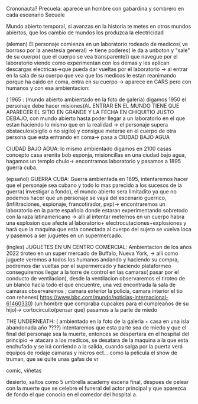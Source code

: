 
Crononauta?
Precuela: aparece un hombre con gabardina y sombrero en cada escenario
Secuele

Mundo abierto temporal, si avanzas en la historia te metes en otros mundos abiertos, que los cambio de mundos los produzca la electricidad


(aleman)
El personaje comienza en un laboratorio rodeado de medicos( ve borroso por la anestesia general) -> tiene poderes( le da a unboton y "sale" de su cuerpo( que el cuerpo se vea transparente))
que navegue por el laboratorio viendo como experimentan con los demas y les aplican descargas electricas->que pueda dar vueltas por el laboratorio -> al entrar en la sala de su cuerpo que
vea que los medicos le estan reanimando porque ha caido en coma, entra en su cuerpo -> aparece en CARS pero con humanos y con esa ambientacion:

(
1965 : (mundo abierto ambientado en la foto de galeria) digamos 1950 el personaje debe hacer misiones(AL ENTRAR EN EL MUNDO TIENE QUE APARECER EL SITIO EN GRANDE Y LA FECHA 
EN CHIQUITIO JUSTO DEBAJO, con mundo abierto hasta poder llegar a un laboratorio en el que estan haciendo lo mismo que en la realidad -> el personaje supera obstaculos(sigilo o no sigilo)
 y consigue meterse en el cuerpo de otra persona que esta entrando en coma-> pasa a CIUDAD BAJO AGUA


CIUDAD BAJO AGUA: lo mismo ambientado digamos en 2100 casas concepto casa arenita bob esponja, misioncillas en una ciudad bajo agua, hagamos un templo chulo-> encontramos laboratorio y 
pasamos a 1895 guerra cuba.

(epsañol)
GUERRA CUBA: Guerra ambientada en 1895, intentaremos hacer que el personaje sea cubano y todo lo mas parecido a los sucesos de la guerra( investigar a fondo), el mundo abierto sera limitadito
ya que no podemos hacer que un personaje se vaya del escenario guerrico, (infiltraciones, espionaje, francotirador, pvp)-> encontraremos un laboratorio en la parte española donde 
estaran experimentando sobretodo con la raza latinamericano -> alli al intentar meternos en un cuerpo habra una explosion que afecte al laboratorio+ electrocutaciones+explosiones y hará
que la maquina que esta conectada al cuerpo del sujeto se vuelva loca y pasemos a ser juguetes en un supermercado.

(ingles)
JUGUETES EN UN CENTRO COMERCIAL: Ambientacion de los años 2022 tiroteo en un super mercado de Buffalo, Nueva York, -> alli como juguete veremos a todos los humanos andando y haciendo su compra, podremos dar vueltas 
por el supermercado y haciendo plataformeo conseguiremos llegar a la torre de control en las camaras( pasar por el conducto de ventilacion), desde la ventilacion observaremos el tiroteo 
de un blanco hacia todo el que encuentre, una vez encontrada la sala de camaras observaremos ; camara exterior la policia, camara interior el tio con rehenes( https://www.bbc.com/mundo/noticias-internacional-61460330)
(un hombre que compraba cupcakes para el cumpleaños de su hijo)-> cortocircuito(pensar que) pasamos a la parte de miedo


THE UNDERNEATH: ( ambientado en la foto de la galeria + casa en una isla abandonada año ????) intentaremos que esta parte sea de miedo y que el final del personaje sea la muerte, entonces se despertara en el hospital 
del principio -> atacara a los medicos, se desatara de la maquina a la que esta enchufado y se irá corriendo a la salida, cuando salga por la puerta verá equipos de rodaje camaras y micros 
ect... como la pelicula el show de truman, que se quite unas gafas de vr



comic, viñetas

desierto, saltos como 5 umbrella academy
escena final, despues de pelear con la muerte que se celebre el funeral del actor principal y que aparezca de fondo el que conocio en el comedor del hospital a.

